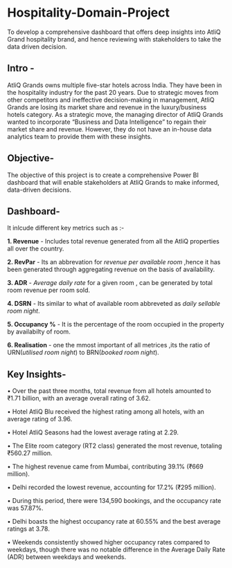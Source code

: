 # Hospitality-Domain-Project
To develop a comprehensive dashboard that offers deep insights into AtliQ Grand hospitality brand, and hence reviewing with stakeholders to take the data driven decision.

## **Intro -**
AtliQ Grands owns multiple five-star hotels across India. They have been in the hospitality industry for the past 20 years. Due to strategic moves from other competitors and ineffective decision-making in management, AtliQ Grands are losing its market share and revenue in the luxury/business hotels category. As a strategic move, the managing director of AtliQ Grands wanted to incorporate “Business and Data Intelligence” to regain their market share and revenue. However, they do not have an in-house data analytics team to provide them with these insights.

## **Objective-**
The objective of this project is to create a comprehensive Power BI dashboard that will enable stakeholders at AtliQ Grands to make informed, data-driven decisions.

## **Dashboard-**
It inlcude different key metrics such as :-

**1. Revenue** - Includes total revenue generated from all the AtliQ properties all over the country.

**2. RevPar** - Its an abbrevation for _revenue per available room_ ,hence it has been generated through aggregating revenue on the basis of availability.

**3. ADR** - _Average daily rate_ for a given room , can be generated by total room revenue per room sold.

**4. DSRN** - Its similar to what of available room abbreveted as _daily sellable room night_.

**5. Occupancy %** - It is the percentage of the room occupied in the property by availabilty of room.

**6. Realisation** - one the mmost important of all metrices ,its the ratio of URN(_utilised room night_) to BRN(_booked room night_).

## **Key Insights-**

• Over the past three months, total revenue from all hotels amounted to ₹1.71 billion, with an average overall rating of 3.62.

• Hotel AtliQ Blu received the highest rating among all hotels, with an average rating of 3.96.

• Hotel AtliQ Seasons had the lowest average rating at 2.29.

• The Elite room category (RT2 class) generated the most revenue, totaling ₹560.27 million.

• The highest revenue came from Mumbai, contributing 39.1% (₹669 million).

• Delhi recorded the lowest revenue, accounting for 17.2% (₹295 million).

• During this period, there were 134,590 bookings, and the occupancy rate was 57.87%.

• Delhi boasts the highest occupancy rate at 60.55% and the best average ratings at 3.78.

• Weekends consistently showed higher occupancy rates compared to weekdays, though there was no notable difference in the Average Daily Rate (ADR) between weekdays and weekends.
